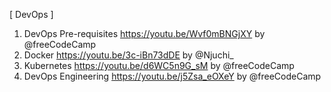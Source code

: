 [ DevOps ]
1. DevOps Pre-requisites https://youtu.be/Wvf0mBNGjXY by @freeCodeCamp 
2. Docker https://youtu.be/3c-iBn73dDE by @Njuchi_ 
3. Kubernetes https://youtu.be/d6WC5n9G_sM by @freeCodeCamp 
4. DevOps Engineering https://youtu.be/j5Zsa_eOXeY by @freeCodeCamp  